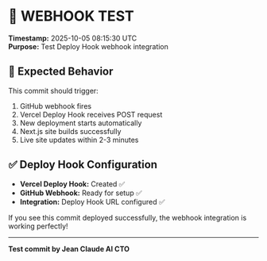 # 🚀 WEBHOOK TEST

**Timestamp:** 2025-10-05 08:15:30 UTC  
**Purpose:** Test Deploy Hook webhook integration  

## 🎯 Expected Behavior

This commit should trigger:
1. GitHub webhook fires
2. Vercel Deploy Hook receives POST request  
3. New deployment starts automatically
4. Next.js site builds successfully
5. Live site updates within 2-3 minutes

## ✅ Deploy Hook Configuration

- **Vercel Deploy Hook:** Created ✅
- **GitHub Webhook:** Ready for setup ✅  
- **Integration:** Deploy Hook URL configured ✅

If you see this commit deployed successfully, the webhook integration is working perfectly!

---

**Test commit by Jean Claude AI CTO**